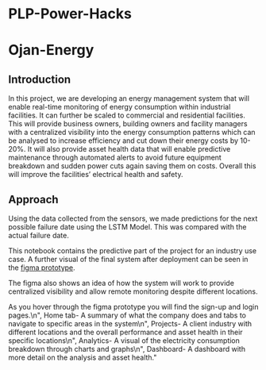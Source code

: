 # PLP-Power-Hacks

# Ojan-Energy
## Introduction
In this project, we are developing an energy management system that will enable real-time monitoring of energy consumption within industrial facilities. It can further be scaled to commercial and residential facilities. This will provide business owners, building owners and facility managers with a centralized visibility into the energy consumption patterns which can be analysed to increase efficiency and cut down their energy costs by 10-20%. It will also provide asset health data that will enable predictive maintenance through automated alerts to avoid future equipment breakdown and sudden power cuts again saving them on costs. Overall this will improve the facilities’ electrical health and safety.

## Approach
Using the data collected from the sensors, we made predictions for the next possible failure date using the LSTM Model. This was compared with the actual failure date.

This notebook contains the predictive part of the project for an industry use case. A further visual of the final system after deployment can be seen in the [figma prototype](https://www.figma.com/proto/QpJJ4OQr0ApL1ooixlugsR/Ojan-Energy?type=design&node-id=158-7&t=et6yNNh4ssNhZtWE-1&scaling=min-zoom&page-id=0%3A1&starting-point-node-id=158%3A7&mode=design).

The figma also shows an idea of how the system will work to provide centralized visibility and allow remote monitoring despite different locations.
    
As you hover through the figma prototype you will find the sign-up and login pages.\n",
Home tab- A summary of what the company does and tabs to navigate to specific areas in the system\n",
Projects- A client industry with different locations and the overall performance and asset health in their specific locations\n",
Analytics- A visual of the electricity consumption breakdown through charts and graphs\n",
Dashboard- A dashboard with more detail on the analysis and asset health."
